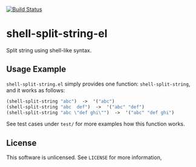 [![Build Status](https://travis-ci.org/10sr/shell-split-string-el.svg?branch=master)](https://travis-ci.org/10sr/shell-split-string-el)

shell-split-string-el
=====================

Split string using shell-like syntax.


Usage Example
-------------

`shell-split-string.el` simply provides one function: `shell-split-string`,
and it works as follows:

```el
(shell-split-string "abc")  ->  '("abc")
(shell-split-string "abc  def")  ->  '("abc" "def")
(shell-split-string "abc \"def ghi\"")  ->  '("abc" "def ghi")
```


See test cases under `test/` for more examples how this function works.


License
--------

This software is unlicensed. See `LICENSE` for more information,
